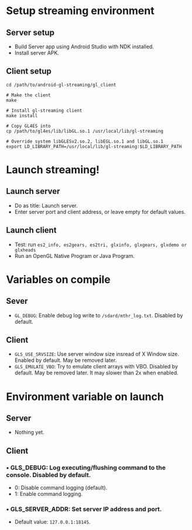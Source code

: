# Setup streaming environment
## Server setup
- Build Server app using Android Studio with NDK installed.
- Install server APK. 

## Client setup
```
cd /path/to/android-gl-streaming/gl_client

# Make the client
make

# Install gl-streaming client
make install

# Copy GL4ES into
cp /path/to/gl4es/lib/libGL.so.1 /usr/local/lib/gl-streaming

# Override system libGLESv2.so.2, libEGL.so.1 and libGL.so.1
export LD_LIBRARY_PATH=/usr/local/lib/gl-streaming:$LD_LIBRARY_PATH
```

# Launch streaming!
## Launch server
- Do as title: Launch server.
- Enter server port and client address, or leave empty for default values.

## Launch client
- Test: run `es2_info, es2gears, es2tri, glxinfo, glxgears, glxdemo or glxheads`
- Run an OpenGL Native Program or Java Program.

# Variables on compile
## Sever
- `GL_DEBUG`: Enable debug log write to `/sdard/mthr_log.txt`. Disabled by default.

## Client
- `GLS_USE_SRVSIZE`: Use server window size insread of X Window size. Enabled by default. May be removed later.
- `GLS_EMULATE_VBO`: Try to emulate client arrays with VBO. Disabled by default. May be removed later. It may slower than 2x when enabled.

# Environment variable on launch
## Server
- Nothing yet.

## Client
### • GLS_DEBUG: Log executing/flushing command to the console. Disabled by default.
- 0: Disable command logging (default).
- 1: Enable command logging.

### • GLS_SERVER_ADDR: Set server IP address and port.
- Default value: `127.0.0.1:18145`.
